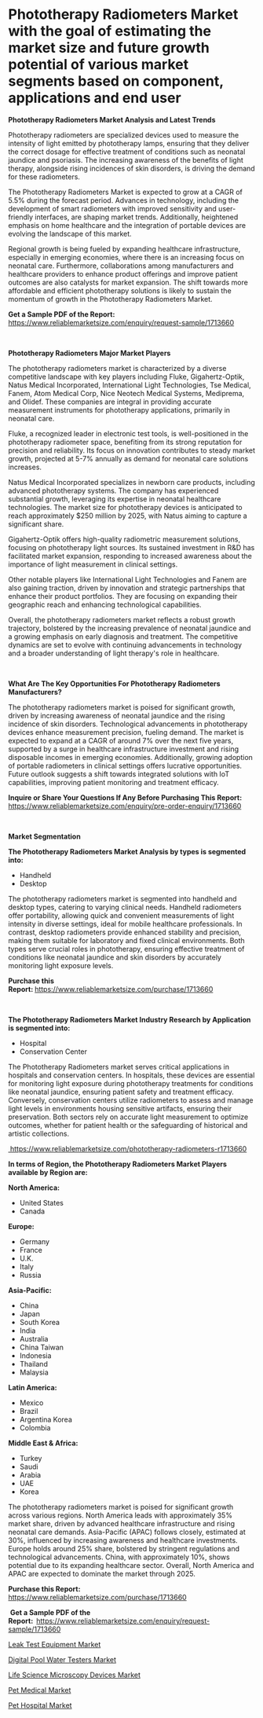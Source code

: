 <p><h1>Phototherapy Radiometers Market with the goal of estimating the market size and future growth potential of various market segments based on component, applications and end user</h1></p><p><strong>Phototherapy Radiometers Market Analysis and Latest Trends</strong></p>
<p><p>Phototherapy radiometers are specialized devices used to measure the intensity of light emitted by phototherapy lamps, ensuring that they deliver the correct dosage for effective treatment of conditions such as neonatal jaundice and psoriasis. The increasing awareness of the benefits of light therapy, alongside rising incidences of skin disorders, is driving the demand for these radiometers. </p><p>The Phototherapy Radiometers Market is expected to grow at a CAGR of 5.5% during the forecast period. Advances in technology, including the development of smart radiometers with improved sensitivity and user-friendly interfaces, are shaping market trends. Additionally, heightened emphasis on home healthcare and the integration of portable devices are evolving the landscape of this market. </p><p>Regional growth is being fueled by expanding healthcare infrastructure, especially in emerging economies, where there is an increasing focus on neonatal care. Furthermore, collaborations among manufacturers and healthcare providers to enhance product offerings and improve patient outcomes are also catalysts for market expansion. The shift towards more affordable and efficient phototherapy solutions is likely to sustain the momentum of growth in the Phototherapy Radiometers Market.</p></p>
<p><strong>Get a Sample PDF of the Report:&nbsp;</strong> <a href="https://www.reliablemarketsize.com/enquiry/request-sample/1713660?utm_campaign=1349&utm_medium=2&utm_source=Github&utm_content=ia&utm_term=22102024&utm_id=phototherapy-radiometers">https://www.reliablemarketsize.com/enquiry/request-sample/1713660</a></p>
<p>&nbsp;</p>
<p><strong>Phototherapy Radiometers Major Market Players</strong></p>
<p><p>The phototherapy radiometers market is characterized by a diverse competitive landscape with key players including Fluke, Gigahertz-Optik, Natus Medical Incorporated, International Light Technologies, Tse Medical, Fanem, Atom Medical Corp, Nice Neotech Medical Systems, Mediprema, and Olidef. These companies are integral in providing accurate measurement instruments for phototherapy applications, primarily in neonatal care.</p><p>Fluke, a recognized leader in electronic test tools, is well-positioned in the phototherapy radiometer space, benefiting from its strong reputation for precision and reliability. Its focus on innovation contributes to steady market growth, projected at 5-7% annually as demand for neonatal care solutions increases.</p><p>Natus Medical Incorporated specializes in newborn care products, including advanced phototherapy systems. The company has experienced substantial growth, leveraging its expertise in neonatal healthcare technologies. The market size for phototherapy devices is anticipated to reach approximately $250 million by 2025, with Natus aiming to capture a significant share.</p><p>Gigahertz-Optik offers high-quality radiometric measurement solutions, focusing on phototherapy light sources. Its sustained investment in R&D has facilitated market expansion, responding to increased awareness about the importance of light measurement in clinical settings.</p><p>Other notable players like International Light Technologies and Fanem are also gaining traction, driven by innovation and strategic partnerships that enhance their product portfolios. They are focusing on expanding their geographic reach and enhancing technological capabilities.</p><p>Overall, the phototherapy radiometers market reflects a robust growth trajectory, bolstered by the increasing prevalence of neonatal jaundice and a growing emphasis on early diagnosis and treatment. The competitive dynamics are set to evolve with continuing advancements in technology and a broader understanding of light therapy's role in healthcare.</p></p>
<p>&nbsp;</p>
<p><strong>What Are The Key Opportunities For Phototherapy Radiometers Manufacturers?</strong></p>
<p><p>The phototherapy radiometers market is poised for significant growth, driven by increasing awareness of neonatal jaundice and the rising incidence of skin disorders. Technological advancements in phototherapy devices enhance measurement precision, fueling demand. The market is expected to expand at a CAGR of around 7% over the next five years, supported by a surge in healthcare infrastructure investment and rising disposable incomes in emerging economies. Additionally, growing adoption of portable radiometers in clinical settings offers lucrative opportunities. Future outlook suggests a shift towards integrated solutions with IoT capabilities, improving patient monitoring and treatment efficacy.</p></p>
<p><strong>Inquire or Share Your Questions If Any Before Purchasing This Report:</strong> <a href="https://www.reliablemarketsize.com/enquiry/pre-order-enquiry/1713660?utm_campaign=1349&utm_medium=2&utm_source=Github&utm_content=ia&utm_term=22102024&utm_id=phototherapy-radiometers">https://www.reliablemarketsize.com/enquiry/pre-order-enquiry/1713660</a></p>
<p>&nbsp;</p>
<p><strong>Market Segmentation</strong></p>
<p><strong>The Phototherapy Radiometers Market Analysis by types is segmented into:</strong></p>
<p><ul><li>Handheld</li><li>Desktop</li></ul></p>
<p><p>The phototherapy radiometers market is segmented into handheld and desktop types, catering to varying clinical needs. Handheld radiometers offer portability, allowing quick and convenient measurements of light intensity in diverse settings, ideal for mobile healthcare professionals. In contrast, desktop radiometers provide enhanced stability and precision, making them suitable for laboratory and fixed clinical environments. Both types serve crucial roles in phototherapy, ensuring effective treatment of conditions like neonatal jaundice and skin disorders by accurately monitoring light exposure levels.</p></p>
<p><strong>Purchase this Report:&nbsp;</strong><a href="https://www.reliablemarketsize.com/purchase/1713660?utm_campaign=1349&utm_medium=2&utm_source=Github&utm_content=ia&utm_term=22102024&utm_id=phototherapy-radiometers">https://www.reliablemarketsize.com/purchase/1713660</a></p>
<p>&nbsp;</p>
<p><strong>The Phototherapy Radiometers Market Industry Research by Application is segmented into:</strong></p>
<p><ul><li>Hospital</li><li>Conservation Center</li></ul></p>
<p><p>The Phototherapy Radiometers market serves critical applications in hospitals and conservation centers. In hospitals, these devices are essential for monitoring light exposure during phototherapy treatments for conditions like neonatal jaundice, ensuring patient safety and treatment efficacy. Conversely, conservation centers utilize radiometers to assess and manage light levels in environments housing sensitive artifacts, ensuring their preservation. Both sectors rely on accurate light measurement to optimize outcomes, whether for patient health or the safeguarding of historical and artistic collections.</p></p>
<p><a href="https://www.reliablemarketsize.com/phototherapy-radiometers-r1713660?utm_campaign=1349&utm_medium=2&utm_source=Github&utm_content=ia&utm_term=22102024&utm_id=phototherapy-radiometers">&nbsp;https://www.reliablemarketsize.com/phototherapy-radiometers-r1713660</a></p>
<p><strong>In terms of Region, the Phototherapy Radiometers Market Players available by Region are:</strong></p>
<p>
    <p> <strong> North America: </strong>
        <ul>
            <li>United States</li>
            <li>Canada</li>
        </ul>
        </p> 
    <p> <strong> Europe: </strong>
        <ul>
            <li>Germany</li>
            <li>France</li>
            <li>U.K.</li>
            <li>Italy</li>
            <li>Russia</li>
        </ul>
        </p> 
    <p> <strong> Asia-Pacific: </strong>
        <ul>
            <li>China</li>
            <li>Japan</li>
            <li>South Korea</li>
            <li>India</li>
            <li>Australia</li>
            <li>China Taiwan</li>
            <li>Indonesia</li>
            <li>Thailand</li>
            <li>Malaysia</li>
        </ul>
        </p> 
    <p> <strong> Latin America: </strong>
        <ul>
            <li>Mexico</li>
            <li>Brazil</li>
            <li>Argentina Korea</li>
            <li>Colombia</li>
        </ul>
        </p> 
    <p> <strong> Middle East & Africa: </strong>
        <ul>
            <li>Turkey</li>
            <li>Saudi</li>
            <li>Arabia</li>
            <li>UAE</li>
            <li>Korea</li>
        </ul>
    </p>
    </p>
<p><p>The phototherapy radiometers market is poised for significant growth across various regions. North America leads with approximately 35% market share, driven by advanced healthcare infrastructure and rising neonatal care demands. Asia-Pacific (APAC) follows closely, estimated at 30%, influenced by increasing awareness and healthcare investments. Europe holds around 25% share, bolstered by stringent regulations and technological advancements. China, with approximately 10%, shows potential due to its expanding healthcare sector. Overall, North America and APAC are expected to dominate the market through 2025.</p></p>
<p><strong>Purchase this Report: </strong><a href="https://www.reliablemarketsize.com/purchase/1713660?utm_campaign=1349&utm_medium=2&utm_source=Github&utm_content=ia&utm_term=22102024&utm_id=phototherapy-radiometers">https://www.reliablemarketsize.com/purchase/1713660</a></p>
<p>&nbsp;<strong>Get a Sample PDF of the Report:&nbsp;&nbsp;</strong><a href="https://www.reliablemarketsize.com/enquiry/request-sample/1713660?utm_campaign=1349&utm_medium=2&utm_source=Github&utm_content=ia&utm_term=22102024&utm_id=phototherapy-radiometers">https://www.reliablemarketsize.com/enquiry/request-sample/1713660</a></p>
<p><strong></strong></p>
<p><p><a href="https://issuu.com/reportprime-2/docs/leak-test-equipment-market-size-203_7769076b4bd3d8?utm_campaign=1349&utm_medium=2&utm_source=Github&utm_content=ia&utm_term=22102024&utm_id=phototherapy-radiometers">Leak Test Equipment Market</a></p><p><a href="https://github.com/ashepherd82/Market-Research-Report-List-6/blob/main/digital-pool-water-testers-market.md?utm_campaign=1349&utm_medium=2&utm_source=Github&utm_content=ia&utm_term=22102024&utm_id=phototherapy-radiometers">Digital Pool Water Testers Market</a></p><p><a href="https://issuu.com/reportprime-2/docs/life-science-microscopy-devices-mar_ac7ba5f339d774?utm_campaign=1349&utm_medium=2&utm_source=Github&utm_content=ia&utm_term=22102024&utm_id=phototherapy-radiometers">Life Science Microscopy Devices Market</a></p><p><a href="https://www.linkedin.com/pulse/analyzing-pet-medical-market-dynamics-growth-drivers-forecasted-f1acc?utm_campaign=1349&utm_medium=2&utm_source=Github&utm_content=ia&utm_term=22102024&utm_id=phototherapy-radiometers">Pet Medical Market</a></p><p><a href="https://www.linkedin.com/pulse/in-depth-pet-hospital-market-review-size-share-132cagr-growth-p6toc?utm_campaign=1349&utm_medium=2&utm_source=Github&utm_content=ia&utm_term=22102024&utm_id=phototherapy-radiometers">Pet Hospital Market</a></p></p>